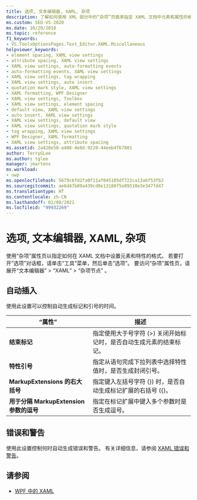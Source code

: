 ```yaml
---
title: 选项, 文本编辑器, XAML, 杂项
description: 了解如何使用 XML 部分中的“杂项”页面来指定 XAML 文档中元素和属性的格式设置方式。
ms.custom: SEO-VS-2020
ms.date: 10/29/2018
ms.topic: reference
f1_keywords:
- VS.ToolsOptionsPages.Text_Editor.XAML.Miscellaneous
helpviewer_keywords:
- element spacing, XAML view settings
- attribute spacing, XAML view settings
- XAML view settings, auto-formatting events
- auto-formatting events, XAML view settings
- XAML view settings, tag wrapping
- XAML view settings, auto insert
- quotation mark style, XAML view settings
- XAML formatting, WPF Designer
- XAML view settings, Toolbox
- XAML view settings, element spacing
- default view, XAML view settings
- auto insert, XAML view settings
- XAML view settings, default view
- XAML view settings, quotation mark style
- tag wrapping, XAML view settings
- WPF Designer, XAML formatting
- XAML view settings, attribute spacing
ms.assetid: 2a420e58-a408-4e8d-9220-44eeb4f67801
author: TerryGLee
ms.author: tglee
manager: jmartens
ms.workload:
- uwp
ms.openlocfilehash: 5679c6fd2fa0f11af045105df722ca13abf53fb2
ms.sourcegitcommit: ae6d47b09a439cd0e13180f5e89510e3e347fd47
ms.translationtype: HT
ms.contentlocale: zh-CN
ms.lasthandoff: 02/08/2021
ms.locfileid: "99932269"
---
```

# <a name="options-text-editor-xaml-miscellaneous"></a>选项, 文本编辑器, XAML, 杂项

使用“杂项”属性页以指定如何在 XAML 文档中设置元素和特性的格式。 若要打开“选项”对话框，请单击“工具”菜单，然后单击“选项”。 要访问“杂项”属性页，请展开“文本编辑器” > “XAML” > “杂项节点”   。

## <a name="auto-insert"></a>自动插入

使用此设置可以控制自动生成标记和引号的时间。

|“属性”|描述|
|-|-|
|**结束标记**|指定使用大于号字符 (>) 关闭开始标记时，是否自动生成元素的结束标记。|
|**特性引号**|指定从语句完成下拉列表中选择特性值时，是否生成封闭引号。|
|**MarkupExtensions 的右大括号**|指定键入左括号字符 (}) 时，是否自动生成标记扩展的右括号 ({)。|
|**用于分隔 MarkupExtension 参数的逗号**|指定在标记扩展中键入多个参数时是否生成逗号。|

## <a name="errors-and-warnings"></a>错误和警告

使用此设置控制何时自动生成错误和警告。 有关详细信息，请参阅 [XAML 错误和警告](../../xaml-tools/xaml-errors-warnings.md)。

## <a name="see-also"></a>请参阅

- [WPF 中的 XAML](/dotnet/framework/wpf/advanced/xaml-in-wpf)

